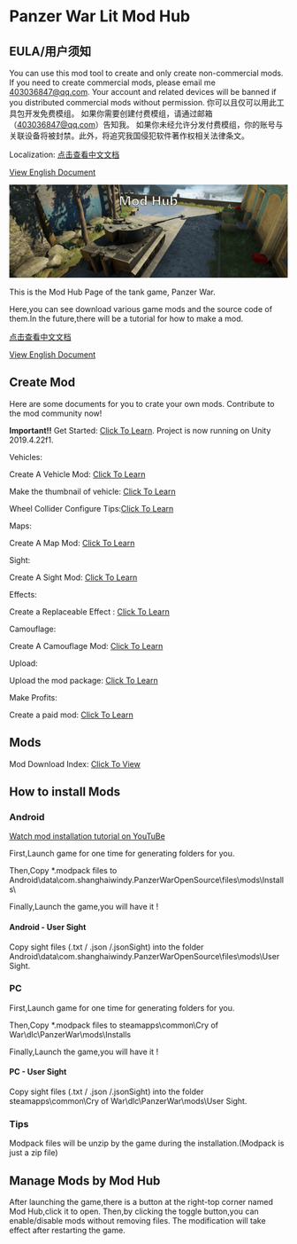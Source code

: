 # Panzer War Lit Mod Hub

## EULA/用户须知

You can use this mod tool to create and only create non-commercial mods. If you need to create commercial mods, please email me 403036847@qq.com. Your account and related devices will be banned if you distributed commercial mods without permission. 你可以且仅可以用此工具包开发免费模组。 如果你需要创建付费模组，请通过邮箱（403036847@qq.com）告知我。 如果你未经允许分发付费模组，你的账号与关联设备将被封禁。此外，将追究我国侵犯软件著作权相关法律条文。

Localization:
[点击查看中文文档](https://github.com/Doreamonsky/Panzer-War-Lit-Mod/wiki/%E6%A8%A1%E7%BB%84%E4%B8%8B%E8%BD%BD%E6%8C%87%E5%8D%97)

[View English Document](https://github.com/Doreamonsky/Panzer-War-Lit-Mod/blob/master/README.md)

![ModHub](https://github.com/Doreamonsky/Panzer-War-Lit-Mod/blob/master/Pics/ModHub.jpg?raw=true)

This is the Mod Hub Page of the tank game, Panzer War.

Here,you can see download various game mods and the source code of them.In the future,there will be a tutorial for how to make a mod.

[点击查看中文文档](https://github.com/Doreamonsky/Panzer-War-Lit-Mod/wiki/%E6%A8%A1%E7%BB%84%E4%B8%8B%E8%BD%BD%E6%8C%87%E5%8D%97)

[View English Document](https://github.com/Doreamonsky/Panzer-War-Lit-Mod/blob/master/README.md)

## Create Mod

Here are some documents for you to crate your own mods. Contribute to the mod community now!

**Important!!** Get Started: [Click To Learn](Tutorials/GetStarted.md). Project is now running on Unity 2019.4.22f1.

Vehicles:

Create A Vehicle Mod: [Click To Learn](Tutorials/Vehicle.md)

Make the thumbnail of vehicle: [Click To Learn](Tutorials/Vehicle-Thumbnail.md)

Wheel Collider Configure Tips:[Click To Learn](Tutorials/WheelColliderTip.md)

Maps:

Create A Map Mod: [Click To Learn](Tutorials/MapWizard.md)

Sight:

Create A Sight Mod: [Click To Learn](Tutorials/Sight.md)

Effects:

Create a Replaceable Effect : [Click To Learn](Tutorials/ReplaceableEffect.md)

Camouflage:

Create A Camouflage Mod: [Click To Learn](Tutorials/Camouflage.md)


Upload:

Upload the mod package: [Click To Learn](Tutorials/ContributeCommunity.md)

Make Profits:

Create a paid mod: [Click To Learn](Tutorials/PaidPackage.md)

## Mods

Mod Download Index: [Click To View](https://github.com/Doreamonsky/Panzer-War-Lit-Mod/wiki/Mod-Index)

## How to install Mods

### Android

[Watch mod installation tutorial on YouTuBe](https://youtu.be/8vIR9Q39DGg)

First,Launch game for one time for generating folders for you.

Then,Copy \*.modpack files to Android\data\com.shanghaiwindy.PanzerWarOpenSource\files\mods\Installs\

Finally,Launch the game,you will have it !

#### Android - User Sight

Copy sight files (.txt / .json /.jsonSight) into the folder Android\data\com.shanghaiwindy.PanzerWarOpenSource\files\mods\User Sight.

### PC

First,Launch game for one time for generating folders for you.

Then,Copy \*.modpack files to steamapps\common\Cry of War\dlc\PanzerWar\mods\Installs

Finally,Launch the game,you will have it !

#### PC - User Sight

Copy sight files (.txt / .json /.jsonSight) into the folder steamapps\common\Cry of War\dlc\PanzerWar\mods\User Sight.

### Tips

Modpack files will be unzip by the game during the installation.(Modpack is just a zip file)

## Manage Mods by Mod Hub

After launching the game,there is a button at the right-top corner named Mod Hub,click it to open.
Then,by clicking the toggle button,you can enable/disable mods without removing files. The modification will take effect after restarting the game.
